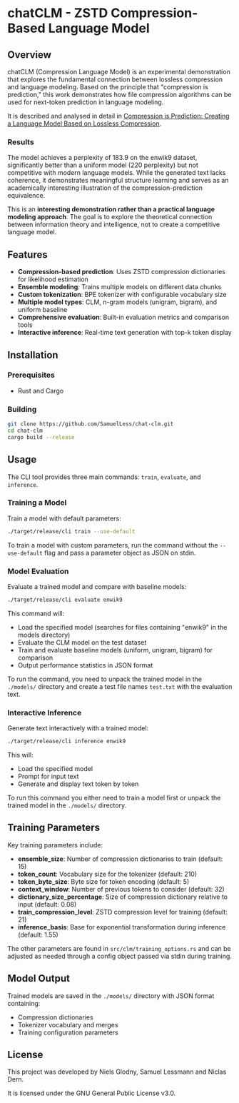 # chatCLM - ZSTD Compression-Based Language Model

## Overview

chatCLM (Compression Language Model) is an experimental demonstration that explores the fundamental connection between lossless compression and language modeling. Based on the principle that "compression is prediction," this work demonstrates how file compression algorithms can be used for next-token prediction in language modeling.

It is described and analysed in detail in [Compression is Prediction: Creating a Language Model Based on Lossless Compression](Paper.pdf).

### Results

The model achieves a perplexity of 183.9 on the enwik9 dataset, significantly better than a uniform model (220 perplexity) but not competitive with modern language models. While the generated text lacks coherence, it demonstrates meaningful structure learning and serves as an academically interesting illustration of the compression-prediction equivalence.

This is an **interesting demonstration rather than a practical language modeling approach**. The goal is to explore the theoretical connection between information theory and intelligence, not to create a competitive language model.


## Features

- **Compression-based prediction**: Uses ZSTD compression dictionaries for likelihood estimation
- **Ensemble modeling**: Trains multiple models on different data chunks
- **Custom tokenization**: BPE tokenizer with configurable vocabulary size
- **Multiple model types**: CLM, n-gram models (unigram, bigram), and uniform baseline
- **Comprehensive evaluation**: Built-in evaluation metrics and comparison tools
- **Interactive inference**: Real-time text generation with top-k token display

## Installation

### Prerequisites

- Rust and Cargo
### Building

```bash
git clone https://github.com/SamuelLess/chat-clm.git
cd chat-clm
cargo build --release
```

## Usage

The CLI tool provides three main commands: `train`, `evaluate`, and `inference`.

### Training a Model

Train a model with default parameters:

```bash
./target/release/cli train --use-default
```

To train a model with custom parameters, run the command without the `--use-default` flag and pass a parameter object as JSON on stdin.

### Model Evaluation

Evaluate a trained model and compare with baseline models:

```bash
./target/release/cli evaluate enwik9
```

This command will:
- Load the specified model (searches for files containing "enwik9" in the models directory)
- Evaluate the CLM model on the test dataset
- Train and evaluate baseline models (uniform, unigram, bigram) for comparison
- Output performance statistics in JSON format

To run the command, you need to unpack the trained model in the `./models/` directory and create a test file names `test.txt` with the evaluation text.

### Interactive Inference

Generate text interactively with a trained model:

```bash
./target/release/cli inference enwik9
```

This will:
- Load the specified model
- Prompt for input text
- Generate and display text token by token

To run this command you either need to train a model first or unpack the trained model in the `./models/` directory.

## Training Parameters

Key training parameters include:

- **ensemble_size**: Number of compression dictionaries to train (default: 15)
- **token_count**: Vocabulary size for the tokenizer (default: 210)
- **token_byte_size**: Byte size for token encoding (default: 5)
- **context_window**: Number of previous tokens to consider (default: 32)
- **dictionary_size_percentage**: Size of compression dictionary relative to input (default: 0.08)
- **train_compression_level**: ZSTD compression level for training (default: 21)
- **inference_basis**: Base for exponential transformation during inference (default: 1.55)

The other parameters are found in `src/clm/training_options.rs` and can be adjusted as needed through a config object passed via stdin during training.

## Model Output

Trained models are saved in the `./models/` directory with JSON format containing:
- Compression dictionaries
- Tokenizer vocabulary and merges
- Training configuration parameters

## License

This project was developed by Niels Glodny, Samuel Lessmann and Niclas Dern.

It is licensed under the GNU General Public License v3.0. 

